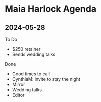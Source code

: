 # Maia Harlock Agenda

## 2024-05-28

To Do

* $250 retainer
* Sends wedding talks


Done

* Good times to call
* CynthiaM: invite to stay the night
* Mirror
* Wedding talks
* Editor


